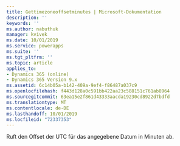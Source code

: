```yaml
---
title: Gettimezoneoffsetminutes | Microsoft-Dokumentation
description: ''
keywords: ''
ms.author: nabuthuk
manager: kvivek
ms.date: 10/01/2019
ms.service: powerapps
ms.suite: ''
ms.tgt_pltfrm: ''
ms.topic: article
applies_to:
- Dynamics 365 (online)
- Dynamics 365 Version 9.x
ms.assetid: 6c14b05a-b142-409a-9ef4-f86487a037c9
ms.openlocfilehash: f443d128a0c591bb422aa23c588151c761ab8964
ms.sourcegitcommit: 63ea15e2f861d43333aacda19230cd8922d7bdfd
ms.translationtype: MT
ms.contentlocale: de-DE
ms.lasthandoff: 10/01/2019
ms.locfileid: "72337353"
---
```

Ruft den Offset der UTC für das angegebene Datum in Minuten ab.
